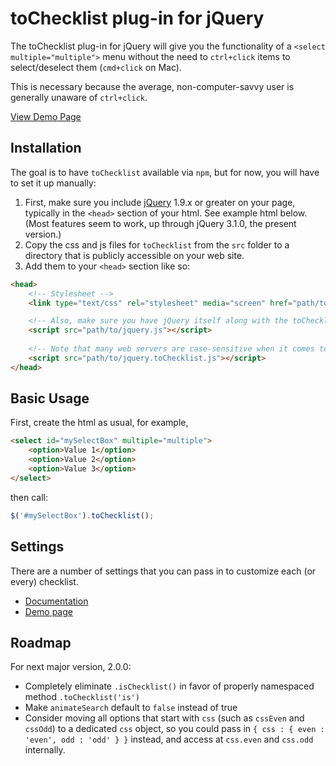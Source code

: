 # toChecklist plug-in for jQuery

The toChecklist plug-in for jQuery will give you the functionality of a `<select multiple="multiple">` menu without the need to `ctrl+click` items to select/deselect them (`cmd+click` on Mac).

This is necessary because the average, non-computer-savvy user is generally unaware of `ctrl+click`.

[View Demo Page](http://scotthorlbeck.com/code/tochecklist)


## Installation

The goal is to have `toChecklist` available via `npm`, but for now, you will have to set it up manually:

1.  First, make sure you include [jQuery](http://jquery.com) 1.9.x or greater on your page, typically in the `<head>` section of your html. See example html below.  (Most features seem to work, up through jQuery 3.1.0, the present version.)
2.  Copy the css and js files for `toChecklist` from the `src` folder to a directory that is publicly accessible on your web site.
3.  Add them to your `<head>` section like so:


```html
<head>
	<!-- Stylesheet -->
	<link type="text/css" rel="stylesheet" media="screen" href="path/to/jquery.toChecklist.css" />

	<!-- Also, make sure you have jQuery itself along with the toChecklist plug-in -->
	<script src="path/to/jquery.js"></script>
	
	<!-- Note that many web servers are case-sensitive when it comes to file names -->
	<script src="path/to/jquery.toChecklist.js"></script>
</head>
```


## Basic Usage

First, create the html as usual, for example,



```html
<select id="mySelectBox" multiple="multiple">
	<option>Value 1</option>
	<option>Value 2</option>
	<option>Value 3</option>
</select>
```


then call:



```js
$('#mySelectBox').toChecklist();
```


## Settings

There are a number of settings that you can pass in to customize each (or every) checklist.

* [Documentation](https://github.com/shorlbeck/tochecklist/wiki)
* [Demo page](http://scotthorlbeck.com/code/tochecklist)


## Roadmap

For next major version, 2.0.0:

* Completely eliminate `.isChecklist()` in favor of properly namespaced method `.toChecklist('is')`
* Make `animateSearch` default to `false` instead of true
* Consider moving all options that start with `css` (such as `cssEven` and `cssOdd`) to a dedicated `css` object, so you could pass in `{ css : { even : 'even', odd : 'odd' } }` instead, and access at `css.even` and `css.odd` internally.
